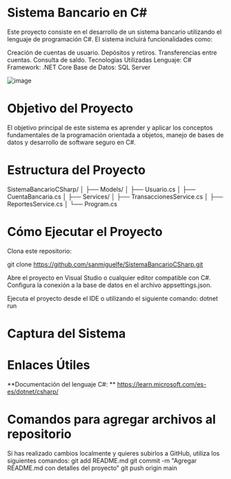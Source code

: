 # Sistema Bancario en C#
Este proyecto consiste en el desarrollo de un sistema bancario utilizando el lenguaje de programación C#. El sistema incluirá funcionalidades como:

  Creación de cuentas de usuario.
  Depósitos y retiros.
  Transferencias entre cuentas.
  Consulta de saldo.
  Tecnologías Utilizadas
  Lenguaje: C#
  Framework: .NET Core
  Base de Datos: SQL Server

  ![image](https://github.com/user-attachments/assets/97d97552-671a-4d1f-b965-100760a95b6f)


# Objetivo del Proyecto
El objetivo principal de este sistema es aprender y aplicar los conceptos fundamentales de la programación orientada a objetos, manejo de bases de datos y desarrollo de software seguro en C#.

# Estructura del Proyecto
SistemaBancarioCSharp/
│
├── Models/
│   ├── Usuario.cs
│   ├── CuentaBancaria.cs
│
├── Services/
│   ├── TransaccionesService.cs
│   ├── ReportesService.cs
│
└── Program.cs

# Cómo Ejecutar el Proyecto
  Clona este repositorio:
  
git clone https://github.com/sanmiguelfe/SistemaBancarioCSharp.git

  Abre el proyecto en Visual Studio o cualquier editor compatible con C#.
  Configura la conexión a la base de datos en el archivo appsettings.json.

Ejecuta el proyecto desde el IDE o utilizando el siguiente comando:
dotnet run

# Captura del Sistema
# Enlaces Útiles
**Documentación del lenguaje C#: **
https://learn.microsoft.com/es-es/dotnet/csharp/

# Comandos para agregar archivos al repositorio
Si has realizado cambios localmente y quieres subirlos a GitHub, utiliza los siguientes comandos:
git add README.md
git commit -m "Agregar README.md con detalles del proyecto"
git push origin main
